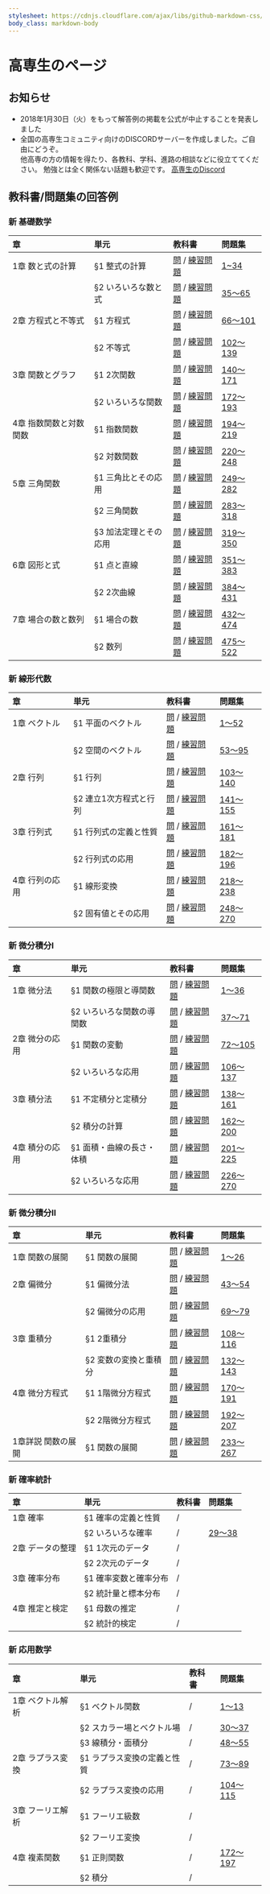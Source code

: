 ```yaml
---
stylesheet: https://cdnjs.cloudflare.com/ajax/libs/github-markdown-css/2.10.0/github-markdown.min.css
body_class: markdown-body
---
```


# 高専生のページ

## お知らせ
- 2018年1月30日（火）をもって解答例の掲載を公式が中止することを発表しました  
- 全国の高専生コミュニティ向けのDISCORDサーバーを作成しました。ご自由にどうぞ。  
他高専の方の情報を得たり、各教科、学科、進路の相談などに役立ててください。
勉強とは全く関係ない話題も歓迎です。
[高専生のDiscord](https://discord.gg/dCeU9BKnT7)

## 教科書/問題集の回答例

### 新 基礎数学

|章|単元|教科書|問題集|
|:---|:---|:---|:---|
|1章 数と式の計算|§1 整式の計算|[問](./files/data/fm_t_1_1_q.pdf) / [練習問題](./files/data/fm_t_1_1_p.pdf)|[1~34](./files/data/fm_p_1_1.pdf)|
||§2 いろいろな数と式|[問]() / [練習問題]()|[35～65]()|
|2章 方程式と不等式|§1 方程式|[問]() / [練習問題]()|[66～101]()|
||§2 不等式|[問]() / [練習問題]()|[102～139]()|
|3章 関数とグラフ|§1 2次関数|[問]() / [練習問題]()|[140～171]()|
||§2 いろいろな関数|[問]() / [練習問題]()|[172～193]()|
|4章 指数関数と対数関数|§1 指数関数|[問]() / [練習問題]()|[194～219]()|
||§2 対数関数|[問]() / [練習問題]()|[220～248]()|
|5章 三角関数|§1 三角比とその応用|[問]() / [練習問題]()|[249～282]()|
||§2 三角関数|[問]() / [練習問題]()|[283～318]()|
||§3 加法定理とその応用|[問]() / [練習問題]()|[319～350]()|
|6章 図形と式|§1 点と直線|[問]() / [練習問題]()|[351～383]()|
||§2 2次曲線|[問]() / [練習問題]()|[384～431]()|
|7章 場合の数と数列|§1 場合の数|[問]() / [練習問題]()|[432～474]()|
||§2 数列|[問]() / [練習問題]()|[475～522]()|

### 新 線形代数

|章|単元|教科書|問題集|
|:---|:---|:---|:---|
|1章 ベクトル|§1 平面のベクトル|[問]() / [練習問題]()|[1～52]()|
||§2 空間のベクトル|[問]() / [練習問題]()|[53～95]()|
|2章 行列|§1 行列|[問]() / [練習問題]()|[103～140]()|
||§2 連立1次方程式と行列|[問]() / [練習問題]()|[141～155]()|
|3章 行列式|§1 行列式の定義と性質|[問]() / [練習問題]()|[161～181]()|
||§2 行列式の応用|[問]() / [練習問題]()|[182～196]()|
|4章 行列の応用|§1 線形変換|[問]() / [練習問題]()|[218～238]()|
||§2 固有値とその応用|[問]() / [練習問題]()|[248～270]()|

### 新 微分積分I

|章|単元|教科書|問題集|
|:---|:---|:---|:---|
|1章 微分法|§1 関数の極限と導関数|[問]() / [練習問題]()|[1～36]()|
||§2 いろいろな関数の導関数|[問]() / [練習問題]()|[37～71]()|
|2章 微分の応用|§1 関数の変動|[問]() / [練習問題]()|[72～105]()|
||§2 いろいろな応用|[問]() / [練習問題]()|[106～137]()|
|3章 積分法|§1 不定積分と定積分|[問]() / [練習問題]()|[138～161]()|
||§2 積分の計算|[問]() / [練習問題]()|[162～200]()|
|4章 積分の応用|§1 面積・曲線の長さ・体積|[問]() / [練習問題]()|[201～225]()|
||§2 いろいろな応用|[問]() / [練習問題]()|[226～270]()|

### 新 微分積分II

|章|単元|教科書|問題集|
|:---|:---|:---|:---|
|1章 関数の展開|§1 関数の展開|[問]() / [練習問題]()|[1～26]()|
|2章 偏微分|§1 偏微分法|[問]() / [練習問題]()|[43～54]()|
||§2 偏微分の応用|[問]() / [練習問題]()|[69～79]()|
|3章 重積分|§1 2重積分|[問]() / [練習問題]()|[108～116]()|
||§2 変数の変換と重積分|[問]() / [練習問題]()|[132～143]()|
|4章 微分方程式|§1 1階微分方程式|[問]() / [練習問題]()|[170～191]()|
||§2 2階微分方程式|[問]() / [練習問題]()|[192～207]()|
|1章詳説 関数の展開|§1 関数の展開|[問]() / [練習問題]()|[233～267]()|

### 新 確率統計

|章|単元|教科書|問題集|
|:---|:---|:---|:---|
|1章 確率|§1 確率の定義と性質|[]() / []()|[]()|
||§2 いろいろな確率|[]() / []()|[29～38]()|
|2章 データの整理|§1 1次元のデータ|[]() / []()|[]()|
||§2 2次元のデータ|[]() / []()|[]()|
|3章 確率分布|§1 確率変数と確率分布|[]() / []()|[]()|
||§2 統計量と標本分布|[]() / []()|[]()|
|4章 推定と検定|§1 母数の推定|[]() / []()|[]()|
||§2 統計的検定|[]() / []()|[]()|

### 新 応用数学

|章|単元|教科書|問題集|
|:---|:---|:---|:---|
|1章 ベクトル解析|§1 ベクトル関数|[]() / []()|[1～13]()|
||§2 スカラー場とベクトル場|[]() / []()|[30～37]()|
||§3 線積分・面積分|[]() / []()|[48～55]()|
|2章 ラプラス変換|§1 ラプラス変換の定義と性質|[]() / []()|[73～89]()|
||§2 ラプラス変換の応用|[]() / []()|[104～115]()|
|3章 フーリエ解析|§1 フーリエ級数|[]() / []()|[]()|
||§2 フーリエ変換|[]() / []()|[]()|
|4章 複素関数|§1 正則関数|[]() / []()|[172～197]()|
||§2 積分|[]() / []()|[]()|
